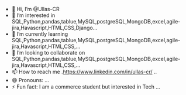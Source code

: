 - 👋 Hi, I’m @Ullas-CR
- 👀 I’m interested in SQL,Python,pandas,tablue,MySQL,postgreSQL,MongoDB,excel,agile-jira,Havascript,HTML,CSS,Django...
- 🌱 I’m currently learning  SQL,Python,pandas,tablue,MySQL,postgreSQL,MongoDB,excel,agile-jira,Havascript,HTML,CSS,...
- 💞️ I’m looking to collaborate on  SQL,Python,pandas,tablue,MySQL,postgreSQL,MongoDB,excel,agile-jira,Havascript,HTML,CSS,...
- 📫 How to reach me .https://www.linkedin.com/in/ullas-cr/ ..
- 😄 Pronouns: ...
- ⚡ Fun fact: I am a commerce student but interested in Tech ...

<!---
Ullas-CR/Ullas-CR is a ✨ special ✨ repository because its `README.md` (this file) appears on your GitHub profile.
You can click the Preview link to take a look at your changes.
--->
